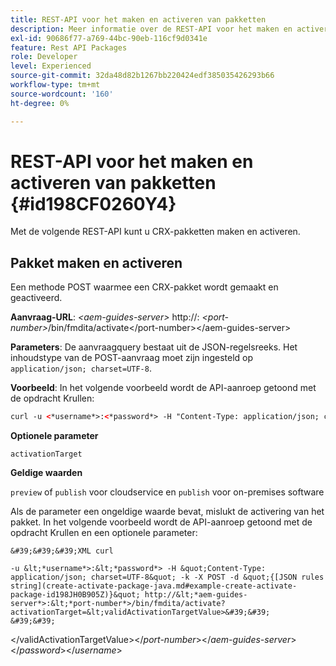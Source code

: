 ```yaml
---
title: REST-API voor het maken en activeren van pakketten
description: Meer informatie over de REST-API voor het maken en activeren van pakketten
exl-id: 90686f77-a769-44bc-90eb-116cf9d0341e
feature: Rest API Packages
role: Developer
level: Experienced
source-git-commit: 32da48d82b1267bb220424edf385035426293b66
workflow-type: tm+mt
source-wordcount: '160'
ht-degree: 0%

---
```


# REST-API voor het maken en activeren van pakketten {#id198CF0260Y4}

Met de volgende REST-API kunt u CRX-pakketten maken en activeren.

## Pakket maken en activeren

Een methode POST waarmee een CRX-pakket wordt gemaakt en geactiveerd.

**Aanvraag-URL**:
*&lt;aem-guides-server\>* http://: *&lt;port-number\>*/bin/fmdita/activate&lt;/port-number\>&lt;/aem-guides-server\>

**Parameters**:
De aanvraagquery bestaat uit de JSON-regelsreeks. Het inhoudstype van de POST-aanvraag moet zijn ingesteld op `application/json; charset=UTF-8`.

**Voorbeeld**:
In het volgende voorbeeld wordt de API-aanroep getoond met de opdracht Krullen:

```XML
curl -u <*username*>:<*password*> -H "Content-Type: application/json; charset=UTF-8"  -k -X POST -d "{[JSON rules string](create-activate-package-java.md#example-create-activate-package-id198JH0B905Z)}" http://<*aem-guides-server*>:<*port-number*>/bin/fmdita/activate
```


**Optionele parameter**

`activationTarget`

**Geldige waarden**

`preview` of `publish` voor cloudservice en `publish` voor on-premises software

Als de parameter een ongeldige waarde bevat, mislukt de activering van het pakket. In het volgende voorbeeld wordt de API-aanroep getoond met de opdracht Krullen en een optionele parameter:


    &#39;&#39;&#39;XML curl
    
    -u &lt;*username*>:&lt;*password*> -H &quot;Content-Type: application/json; charset=UTF-8&quot; -k -X POST -d &quot;{[JSON rules string](create-activate-package-java.md#example-create-activate-package-id198JH0B905Z)}&quot; http://&lt;*aem-guides-server*>:&lt;*port-number*>/bin/fmdita/activate?activationTarget=&lt;validActivationTargetValue>&#39;&#39;
    &#39;&#39;
&lt;/validActivationTargetValue>&lt;/*port-number*>&lt;/*aem-guides-server*>&lt;/*password*>&lt;/*username*>